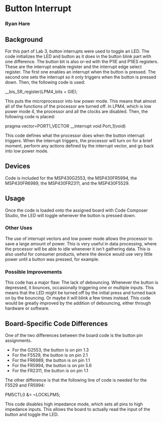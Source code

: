 # Button Interrupt
### Ryan Hare

## Background
For this part of Lab 3, button interrupts were used to toggle an LED. The code initializes the LED and button as it does in the button blink part with one difference. The button bit is also or-ed with the P1IE and P1IES registers. These are the interrupt enable register and the interrupt edge select register. The first one enables an interrupt when the button is pressed. The second one sets the interrupt so it only triggers when the button is pressed down. Then, the following code is used:

__bis_SR_register(LPM4_bits + GIE);
 
This puts the microprocessor into low power mode. This means that almost all of the functions of the processor are turned off. In LPM4, which is low power mode 4, the processor and all the clocks are disabled. Then, the following code is placed:

pragma vector=PORT1_VECTOR __interrupt void Port_1(void)

This code defines what the processor does when the button interrupt triggers. When the interrupt triggers, the processor will turn on for a brief moment, perform any actions defined by the interrupt vector, and go back into low power mode.
## Devices
Code is included for the MSP430G2553, the MSP430FR5994, the MSP430FR6989, the MSP430FR2311, and the MSP430F5529.
## Usage
Once the code is loaded onto the assigned board with Code Composer Studio, the LED will toggle whenever the button is pressed down.
### Other Uses
The use of interrupt vectors and low power mode allows the processor to save a large amount of power. This is very useful in data processing, where the processor will be able to idle whenever it isn't gathering data. This is also useful for consumer products, where the device would use very little power until a button was pressed, for example.
### Possible Improvements
This code has a major flaw: The lack of debouncing. Whenever the button is depressed, it bounces, occasionally triggering one or multiple inputs. This means that the LED might be turned off by the initial press and turned back on by the bouncing. Or maybe it will blink a few times instead. This code would be greatly improved by the addition of debouncing, either through hardware or software.
## Board-Specific Code Differences
One of the two differences between the board code is the button pin assignments.

* For the G2553, the button is on pin 1.3 
* For the F5529, the button is on pin 2.1 
* For the FR6989, the button is on pin 1.1 
* For the FR5994, the button is on pin 5.6 
* For the FR2311, the button is on pin 1.1

The other difference is that the following line of code is needed for the F5529 and FR5994:

PM5CTL0 &= ~LOCKLPM5;

This code disables high impedance mode, which sets all pins to high impedance inputs. This allows the board to actually read the input of the button and toggle the LED.
